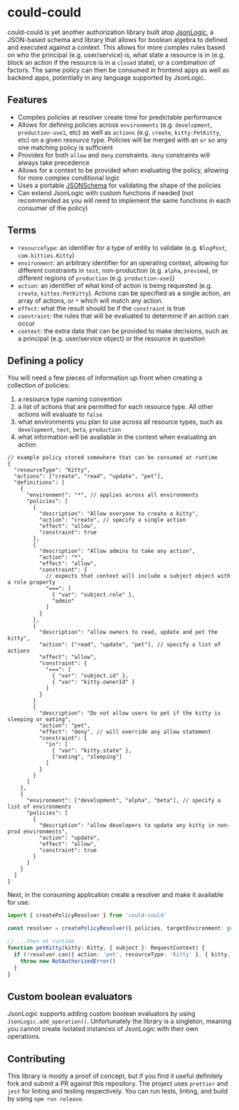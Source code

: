 # could-could

could-could is yet another authorization library built atop [JsonLogic](https://jsonlogic.com), a JSON-based schema and library that allows for boolean algebra to defined and executed against a context. This allows for more complex rules based on who the principal (e.g. user/service) is, what state a resource is in (e.g. block an action if the resource is in a `closed` state), or a combination of factors. The same policy can then be consumed in frontend apps as well as backend apps, potentially in any language supported by JsonLogic.

## Features

- Compiles policies at resolver create time for predictable performance
- Allows for defining policies across `environments` (e.g. `development`, `production-use1`, etc) as well as `actions` (e.g. `create`, `kitty:PetKitty`, etc) on a given resource type. Policies will be merged with an `or` so any one matching policy is sufficient
- Provides for both `allow` and `deny` constraints. `deny` constraints will always take precedence
- Allows for a context to be provided when evaluating the policy, allowing for more complex conditional logic
- Uses a portable [JSONSchema](lib/validator/schema.json) for validating the shape of the policies
- Can extend JsonLogic with custom functions if needed (not recommended as you will need to implement the same functions in each consumer of the policy)

## Terms

- `resourceType`: an identifier for a type of entity to validate (e.g. `BlogPost`, `com.kitties.Kitty`)
- `environment`: an arbitrary identifier for an operating context, allowing for different constraints in `test`, non-production (e.g. `alpha`, `preview`), or different regions of `production` (e.g. `production-use1`)
- `action`: an identifier of what kind of action is being requested (e.g. `create`, `kittes:PetKitty`). Actions can be specified as a single action, an array of actions, or `*` which will match any action.
- `effect`: what the result should be if the `constraint` is true
- `constraint`: the rules that will be evaluated to determine if an action can occur
- `context`: the extra data that can be provided to make decisions, such as a principal (e.g. user/service object) or the resource in question

## Defining a policy

You will need a few pieces of information up front when creating a collection of policies:

1. a resource type naming convention
1. a list of actions that are permitted for each resource type. All other actions will evaluate to `false`
1. what environments you plan to use across all resource types, such as `development`, `test`, `beta`, `production`
1. what information will be available in the context when evaluating an action

```jsonc
// example policy stored somewhere that can be consumed at runtime
{
  "resourceType": "Kitty",
  "actions": ["create", "read", "update", "pet"],
  "definitions": [
    {
      "environment": "*", // applies across all environments
      "policies": [
        {
          "description": "Allow everyone to create a kitty",
          "action": "create", // specify a single action
          "effect": "allow",
          "constraint": true
        },
        {
          "description": "Allow admins to take any action",
          "action": "*",
          "effect": "allow",
          "constraint": {
            // expects that context will include a subject object with a role property
            "===": [
              { "var": "subject.role" },
              "admin"
            ]
          }
        },
        {
          "description": "allow owners to read, update and pet the kitty",
          "action": ["read", "update", "pet"], // specify a list of actions
          "effect": "allow",
          "constraint": {
            "===": [
              { "var": "subject.id" },
              { "var": "kitty.ownerId" }
            ]
          }
        }
        {
          "description": "Do not allow users to pet if the kitty is sleeping or eating",
          "action": "pet",
          "effect": "deny", // will override any allow statement
          "constraint": {
            "in": [
              { "var": "kitty.state" },
              ["eating", "sleeping"]
            ]
          }
        }
      ]
    },
    {
      "environment": ["development", "alpha", "beta"], // specify a list of environments
      "policies": [
        {
          "description": "allow developers to update any kitty in non-prod environments",
          "action": "update",
          "effect": "allow",
          "constraint": true
        }
      ]
    }
  ]
}
```

Next, in the consuming application create a resolver and make it available for use:

```ts
import { createPolicyResolver } from 'could-could'

const resolver = createPolicyResolver({ policies, targetEnvironment: process.env.NODE_ENV })

// ...then at runtime
function petKitty(kitty: Kitty, { subject }: RequestContext) {
  if (!resolver.can({ action: 'pet', resourceType: 'Kitty' }, { kitty, subject })) {
    throw new NotAuthorizedError()
  }
}
```

## Custom boolean evaluators

JsonLogic supports adding custom boolean evaluators by using `JsonLogic.add_operation()`. Unfortunately the library is a singleton, meaning you cannot create isolated instances of JsonLogic with their own operations.

## Contributing

This library is mostly a proof of concept, but if you find it useful definitely fork and submit a PR against this repository. The project uses `prettier` and `jest` for linting and testing respectively. You can run tests, linting, and build by using `npm run release`.
